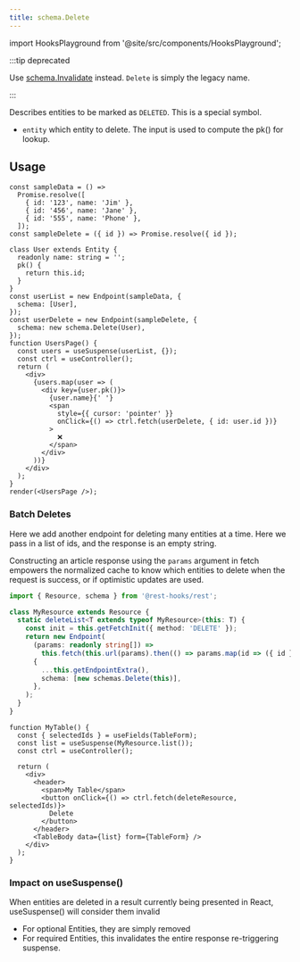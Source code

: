 ```yaml
---
title: schema.Delete
---
```

<head>
  <title>schema.Delete - Invalidating Entities | Reactive Data Client</title>
</head>

import HooksPlayground from '@site/src/components/HooksPlayground';

:::tip deprecated

Use [schema.Invalidate](./Invalidate.md) instead. `Delete` is simply the legacy name.

:::

Describes entities to be marked as `DELETED`. This is a special symbol.

- `entity` which entity to delete. The input is used to compute the pk() for lookup.

## Usage

<HooksPlayground groupId="schema" defaultOpen="y">

```tsx
const sampleData = () =>
  Promise.resolve([
    { id: '123', name: 'Jim' },
    { id: '456', name: 'Jane' },
    { id: '555', name: 'Phone' },
  ]);
const sampleDelete = ({ id }) => Promise.resolve({ id });

class User extends Entity {
  readonly name: string = '';
  pk() {
    return this.id;
  }
}
const userList = new Endpoint(sampleData, {
  schema: [User],
});
const userDelete = new Endpoint(sampleDelete, {
  schema: new schema.Delete(User),
});
function UsersPage() {
  const users = useSuspense(userList, {});
  const ctrl = useController();
  return (
    <div>
      {users.map(user => (
        <div key={user.pk()}>
          {user.name}{' '}
          <span
            style={{ cursor: 'pointer' }}
            onClick={() => ctrl.fetch(userDelete, { id: user.id })}
          >
            ❌
          </span>
        </div>
      ))}
    </div>
  );
}
render(<UsersPage />);
```

</HooksPlayground>

### Batch Deletes

Here we add another endpoint for deleting many entities at a time. Here we
pass in a list of ids, and the response is an empty string.

Constructing an article response using the `params` argument in fetch empowers
the normalized cache to know which entities to delete when the request is success,
or if optimistic updates are used.

```typescript
import { Resource, schema } from '@rest-hooks/rest';

class MyResource extends Resource {
  static deleteList<T extends typeof MyResource>(this: T) {
    const init = this.getFetchInit({ method: 'DELETE' });
    return new Endpoint(
      (params: readonly string[]) =>
        this.fetch(this.url(params).then(() => params.map(id => ({ id })))),
      {
        ...this.getEndpointExtra(),
        schema: [new schemas.Delete(this)],
      },
    );
  }
}
```

```tsx
function MyTable() {
  const { selectedIds } = useFields(TableForm);
  const list = useSuspense(MyResource.list());
  const ctrl = useController();

  return (
    <div>
      <header>
        <span>My Table</span>
        <button onClick={() => ctrl.fetch(deleteResource, selectedIds)}>
          Delete
        </button>
      </header>
      <TableBody data={list} form={TableForm} />
    </div>
  );
}
```

### Impact on useSuspense()

When entities are deleted in a result currently being presented in React, useSuspense()
will consider them invalid

- For optional Entities, they are simply removed
- For required Entities, this invalidates the entire response re-triggering suspense.
